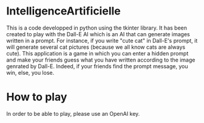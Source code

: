 ﻿# IntelligenceArtificielle

This is a code developped in python using the tkinter library. It has been created to play with the Dall-E AI which is an AI that can generate images written in a prompt. For instance, if you write "cute cat" in Dall-E's prompt, it will generate several cat pictures (because we all know cats are always cute).
This application is a game in which you can enter a hidden prompt and make your friends guess what you have written according to the image genrated by Dall-E. Indeed, if your friends find the prompt message, you win, else, you lose.

# How to play

In order to be able to play, please use an OpenAI key.

